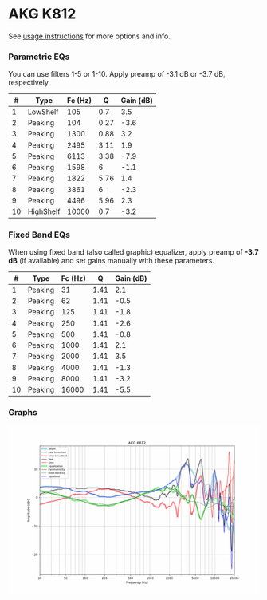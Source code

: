 # AKG K812
See [usage instructions](https://github.com/jaakkopasanen/AutoEq#usage) for more options and info.

### Parametric EQs
You can use filters 1-5 or 1-10. Apply preamp of -3.1 dB or -3.7 dB, respectively.

|   # | Type      |   Fc (Hz) |    Q |   Gain (dB) |
|-----|-----------|-----------|------|-------------|
|   1 | LowShelf  |       105 | 0.7  |         3.5 |
|   2 | Peaking   |       104 | 0.27 |        -3.6 |
|   3 | Peaking   |      1300 | 0.88 |         3.2 |
|   4 | Peaking   |      2495 | 3.11 |         1.9 |
|   5 | Peaking   |      6113 | 3.38 |        -7.9 |
|   6 | Peaking   |      1598 | 6    |        -1.1 |
|   7 | Peaking   |      1822 | 5.76 |         1.4 |
|   8 | Peaking   |      3861 | 6    |        -2.3 |
|   9 | Peaking   |      4496 | 5.96 |         2.3 |
|  10 | HighShelf |     10000 | 0.7  |        -3.2 |

### Fixed Band EQs
When using fixed band (also called graphic) equalizer, apply preamp of **-3.7 dB** (if available) and set gains manually with these parameters.

|   # | Type    |   Fc (Hz) |    Q |   Gain (dB) |
|-----|---------|-----------|------|-------------|
|   1 | Peaking |        31 | 1.41 |         2.1 |
|   2 | Peaking |        62 | 1.41 |        -0.5 |
|   3 | Peaking |       125 | 1.41 |        -1.8 |
|   4 | Peaking |       250 | 1.41 |        -2.6 |
|   5 | Peaking |       500 | 1.41 |        -0.8 |
|   6 | Peaking |      1000 | 1.41 |         2.1 |
|   7 | Peaking |      2000 | 1.41 |         3.5 |
|   8 | Peaking |      4000 | 1.41 |        -1.3 |
|   9 | Peaking |      8000 | 1.41 |        -3.2 |
|  10 | Peaking |     16000 | 1.41 |        -5.5 |

### Graphs
![](./AKG%20K812.png)
